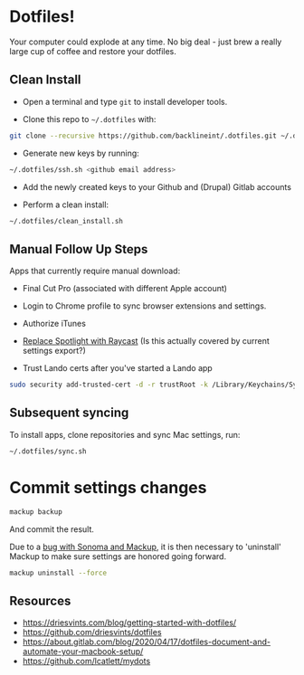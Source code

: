 # Dotfiles!

Your computer could explode at any time. No big deal - just brew a really large cup of coffee and restore your dotfiles.

## Clean Install

* Open a terminal and type `git` to install developer tools.

* Clone this repo to `~/.dotfiles` with:

```zsh
git clone --recursive https://github.com/backlineint/.dotfiles.git ~/.dotfiles
```

* Generate new keys by running:

```zsh
~/.dotfiles/ssh.sh <github email address>
```

* Add the newly created keys to your Github and (Drupal) Gitlab accounts 

* Perform a clean install:

```zsh
~/.dotfiles/clean_install.sh
```

## Manual Follow Up Steps

Apps that currently require manual download:
* Final Cut Pro (associated with different Apple account)

* Login to Chrome profile to sync browser extensions and settings.
* Authorize iTunes
* [Replace Spotlight with Raycast](https://manual.raycast.com/hotkey) (Is this actually covered by current settings export?)
* Trust Lando certs after you've started a Lando app

```zsh
sudo security add-trusted-cert -d -r trustRoot -k /Library/Keychains/System.keychain ~/.lando/certs/lndo.site.pem
```

## Subsequent syncing

To install apps, clone repositories and sync Mac settings, run:

```zsh
~/.dotfiles/sync.sh
```

# Commit settings changes

```zsh
mackup backup
```

And commit the result.

Due to a [bug with Sonoma and Mackup](https://github.com/lra/mackup/issues/1924), it is then necessary to 'uninstall' Mackup to make sure settings are honored going forward.

```zsh
mackup uninstall --force
```

## Resources

* https://driesvints.com/blog/getting-started-with-dotfiles/
* https://github.com/driesvints/dotfiles
* https://about.gitlab.com/blog/2020/04/17/dotfiles-document-and-automate-your-macbook-setup/
* https://github.com/lcatlett/mydots